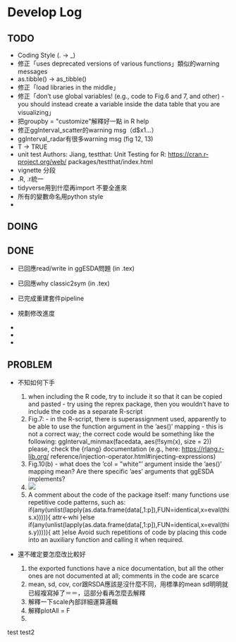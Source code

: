# Develop Log

## TODO

- Coding Style (. -> _)
- 修正「uses deprecated versions of various functions」類似的warning messages
- as.tibble() -> as_tibble()
- 修正「load libraries in the middle」
- 修正「don’t use global variables! (e.g., code to Fig.6 and 7, and other) - you should instead create a variable inside the data table that you are visualizing」
- 把groupby = "customize"解釋好一點 in R help
- 修正ggInterval_scatter的warning msg（d$x1...）
- ggInterval_radar有很多warning msg (fig 12, 13)
- T -> TRUE
- unit test Authors: Jiang, testthat: Unit Testing for R: https://cran.r-project.org/web/ packages/testthat/index.html
- vignette 分段
- .R, .r統一
- tidyverse用到什麼再import 不要全進來
- 所有的變數命名用python style
- 




## DOING

## DONE

- 已回應read/write in ggESDA問題 (in .tex)

- 已回應why classic2sym (in .tex)

- 已完成重建套件pipeline
- 規劃修改進度
- 
- 
- 

## PROBLEM

- 不知如何下手
  1. when including the R code, try to include it so that it can be copied and pasted - try using the reprex package, then you wouldn’t have to include the code as a separate R-script
  2. Fig.7: - in the R-script, there is superassignment used, apparently to be able to use the function argument in the ’aes()’ mapping - this is not a correct way; the correct code would be something like the following:
ggInterval_minmax(facedata, aes(!!sym(x), size = 2))
please, check the {rlang} documentation (e.g., here: https://rlang.r-lib.org/
reference/injection-operator.html#injecting-expressions)
    3. Fig.10(b) - what does the ’col = "white"’ argument inside the ’aes()’ mapping mean? Are there specific ’aes’ arguments that ggESDA implements?
    4. ![](https://i.imgur.com/3OnSHLh.png)
    5. A comment about the code of the package itself: many functions use repetitive code patterns, such as:
     if(any(unlist(lapply(as.data.frame(data[,1:p]),FUN=identical,x=eval(this.x))))){ attr<-whi
     }else if(any(unlist(lapply(as.data.frame(data[,1:p]),FUN=identical,x=eval(this.y))))){ att
     }else
Avoid such repetitions of code by placing this code into an auxiliary function and calling it when required.


- 還不確定要怎麼改比較好
    1. the exported functions have a nice documentation, but all the other ones are not documented at all; comments in the code are scarce
    2. mean, sd, cov, cor跟RSDA應該是沒什麼不同，用標準的mean sd明明就已經複寫掉了＝＝，這部分看再怎麼去解釋
    3. 解釋一下scale內部詳細運算邏輯
    4. 解釋plotAll = F
    5. 



test
test2

